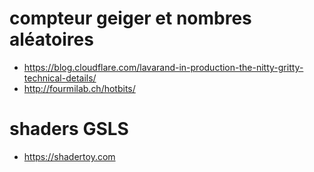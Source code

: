 
# compteur geiger et nombres aléatoires

* https://blog.cloudflare.com/lavarand-in-production-the-nitty-gritty-technical-details/
* http://fourmilab.ch/hotbits/

# shaders GSLS

* https://shadertoy.com
